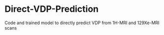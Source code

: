 # Direct-VDP-Prediction
Code and trained model to directly predict VDP from 1H-MRI and 129Xe-MRI scans
